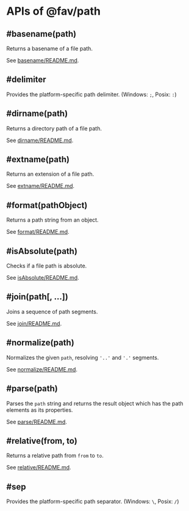# APIs of @fav/path

<a name="basename"></a>
## #basename(path)

Returns a basename of a file path.

See [basename/README.md](../lib/basename/README.md).

<a name="delimiter"></a>
## #delimiter

Provides the platform-specific path delimiter. (Windows: `;`, Posix: `:`)

<a name="dirname"></a>
## #dirname(path)

Returns a directory path of a file path.

See [dirname/README.md](../lib/dirname/README.md).

<a name="extname"></a>
## #extname(path)

Returns an extension of a file path. 

See [extname/README.md](../lib/extname/README.md).

<a name="format"></a>
## #format(pathObject)

Returns a path string from an object.

See [format/README.md](../lib/format/README.md).

<a name="isabsolute"></a>
## #isAbsolute(path)

Checks if a file path is absolute.

See [isAbsolute/README.md](../lib/isAbsolute/README.md).

<a name="join"></a>
## #join(path[, ...])

Joins a sequence of path segments.

See [join/README.md](../lib/join/README.md).

<a name="normalize"></a>
## #normalize(path)

Normalizes the given `path`, resolving `'..'` and `'.'` segments.

See [normalize/README.md](../lib/normalize/README.md).

<a name="parse"></a>
## #parse(path)

Parses the `path` string and returns the result object which has the path elements as its properties.

See [parse/README.md](../lib/parse/README.md).

<a name="relative"></a>
## #relative(from, to)

Returns a relative path from `from` to `to`.

See [relative/README.md](../lib/relative/README.md).

<a name="sep"></a>
## #sep

Provides the platform-specific path separator. (Windows: `\`, Posix: `/`)

